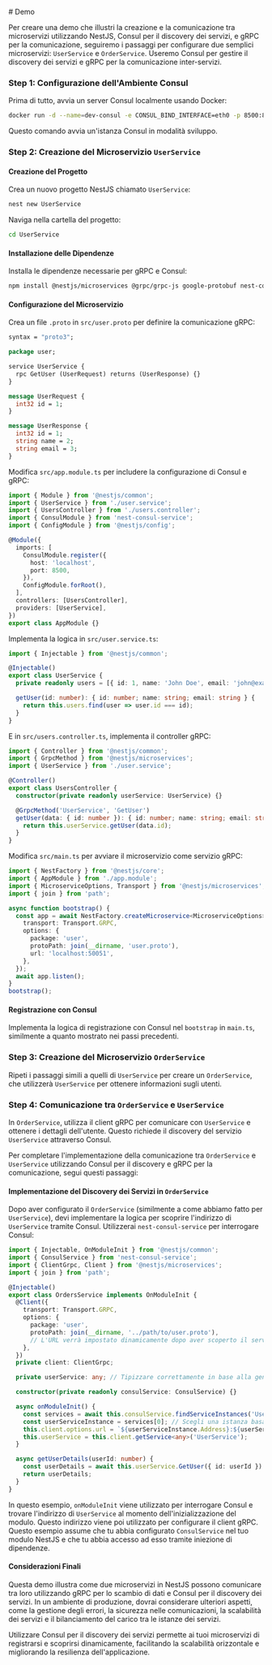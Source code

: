 # Demo

Per creare una demo che illustri la creazione e la comunicazione tra microservizi utilizzando NestJS, Consul per il discovery dei servizi, e gRPC per la comunicazione, seguiremo i passaggi per configurare due semplici microservizi: `UserService` e `OrderService`. Useremo Consul per gestire il discovery dei servizi e gRPC per la comunicazione inter-servizi.

### Step 1: Configurazione dell'Ambiente Consul

Prima di tutto, avvia un server Consul localmente usando Docker:

```bash
docker run -d --name=dev-consul -e CONSUL_BIND_INTERFACE=eth0 -p 8500:8500 consul
```

Questo comando avvia un'istanza Consul in modalità sviluppo.

### Step 2: Creazione del Microservizio `UserService`

#### Creazione del Progetto

Crea un nuovo progetto NestJS chiamato `UserService`:

```bash
nest new UserService
```

Naviga nella cartella del progetto:

```bash
cd UserService
```

#### Installazione delle Dipendenze

Installa le dipendenze necessarie per gRPC e Consul:

```bash
npm install @nestjs/microservices @grpc/grpc-js google-protobuf nest-consul-service consul
```

#### Configurazione del Microservizio

Crea un file `.proto` in `src/user.proto` per definire la comunicazione gRPC:

```proto
syntax = "proto3";

package user;

service UserService {
  rpc GetUser (UserRequest) returns (UserResponse) {}
}

message UserRequest {
  int32 id = 1;
}

message UserResponse {
  int32 id = 1;
  string name = 2;
  string email = 3;
}
```

Modifica `src/app.module.ts` per includere la configurazione di Consul e gRPC:

```typescript
import { Module } from '@nestjs/common';
import { UserService } from './user.service';
import { UsersController } from './users.controller';
import { ConsulModule } from 'nest-consul-service';
import { ConfigModule } from '@nestjs/config';

@Module({
  imports: [
    ConsulModule.register({
      host: 'localhost',
      port: 8500,
    }),
    ConfigModule.forRoot(),
  ],
  controllers: [UsersController],
  providers: [UserService],
})
export class AppModule {}
```

Implementa la logica in `src/user.service.ts`:

```typescript
import { Injectable } from '@nestjs/common';

@Injectable()
export class UserService {
  private readonly users = [{ id: 1, name: 'John Doe', email: 'john@example.com' }];

  getUser(id: number): { id: number; name: string; email: string } {
    return this.users.find(user => user.id === id);
  }
}
```

E in `src/users.controller.ts`, implementa il controller gRPC:

```typescript
import { Controller } from '@nestjs/common';
import { GrpcMethod } from '@nestjs/microservices';
import { UserService } from './user.service';

@Controller()
export class UsersController {
  constructor(private readonly userService: UserService) {}

  @GrpcMethod('UserService', 'GetUser')
  getUser(data: { id: number }): { id: number; name: string; email: string } {
    return this.userService.getUser(data.id);
  }
}
```

Modifica `src/main.ts` per avviare il microservizio come servizio gRPC:

```typescript
import { NestFactory } from '@nestjs/core';
import { AppModule } from './app.module';
import { MicroserviceOptions, Transport } from '@nestjs/microservices';
import { join } from 'path';

async function bootstrap() {
  const app = await NestFactory.createMicroservice<MicroserviceOptions>(AppModule, {
    transport: Transport.GRPC,
    options: {
      package: 'user',
      protoPath: join(__dirname, 'user.proto'),
      url: 'localhost:50051',
    },
  });
  await app.listen();
}
bootstrap();
```

#### Registrazione con Consul

Implementa la logica di registrazione con Consul nel `bootstrap` in `main.ts`, similmente a quanto mostrato nei passi precedenti.

### Step 3: Creazione del Microservizio `OrderService`

Ripeti i passaggi simili a quelli di `UserService` per creare un `OrderService`, che utilizzerà `UserService` per ottenere informazioni sugli utenti.

### Step 4: Comunicazione tra `OrderService` e `UserService`

In `OrderService`, utilizza il client gRPC per comunicare con `UserService` e ottenere i dettagli dell'utente. Questo richiede il discovery del servizio `UserService` attraverso Consul.

Per completare l'implementazione della comunicazione tra `OrderService` e `UserService` utilizzando Consul per il discovery e gRPC per la comunicazione, segui questi passaggi:

#### Implementazione del Discovery dei Servizi in `OrderService`

Dopo aver configurato il `OrderService` (similmente a come abbiamo fatto per `UserService`), devi implementare la logica per scoprire l'indirizzo di `UserService` tramite Consul. Utilizzerai `nest-consul-service` per interrogare Consul:

```typescript
import { Injectable, OnModuleInit } from '@nestjs/common';
import { ConsulService } from 'nest-consul-service';
import { ClientGrpc, Client } from '@nestjs/microservices';
import { join } from 'path';

@Injectable()
export class OrdersService implements OnModuleInit {
  @Client({
    transport: Transport.GRPC,
    options: {
      package: 'user',
      protoPath: join(__dirname, '../path/to/user.proto'),
      // L'URL verrà impostato dinamicamente dopo aver scoperto il servizio
    },
  })
  private client: ClientGrpc;

  private userService: any; // Tipizzare correttamente in base alla generazione dei tipi da proto

  constructor(private readonly consulService: ConsulService) {}

  async onModuleInit() {
    const services = await this.consulService.findServiceInstances('UserService');
    const userServiceInstance = services[0]; // Scegli una istanza basata sulla tua logica
    this.client.options.url = `${userServiceInstance.Address}:${userServiceInstance.Port}`;
    this.userService = this.client.getService<any>('UserService');
  }

  async getUserDetails(userId: number) {
    const userDetails = await this.userService.GetUser({ id: userId }).toPromise();
    return userDetails;
  }
}
```

In questo esempio, `onModuleInit` viene utilizzato per interrogare Consul e trovare l'indirizzo di `UserService` al momento dell'inizializzazione del modulo. Questo indirizzo viene poi utilizzato per configurare il client gRPC. Questo esempio assume che tu abbia configurato `ConsulService` nel tuo modulo NestJS e che tu abbia accesso ad esso tramite iniezione di dipendenze.

#### Considerazioni Finali

Questa demo illustra come due microservizi in NestJS possono comunicare tra loro utilizzando gRPC per lo scambio di dati e Consul per il discovery dei servizi. In un ambiente di produzione, dovrai considerare ulteriori aspetti, come la gestione degli errori, la sicurezza nelle comunicazioni, la scalabilità dei servizi e il bilanciamento del carico tra le istanze dei servizi.

Utilizzare Consul per il discovery dei servizi permette ai tuoi microservizi di registrarsi e scoprirsi dinamicamente, facilitando la scalabilità orizzontale e migliorando la resilienza dell'applicazione.
